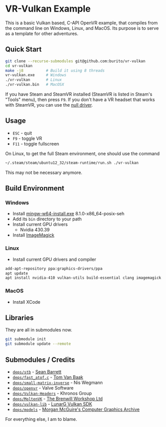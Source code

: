 # VR-Vulkan Example
This is a basic Vulkan based, C-API OpenVR example, that compiles from the command line on Windows, Linux, and MacOS. Its purpose is to serve as a template for other adventures.

## Quick Start
```bash
git clone --recurse-submodules git@github.com:burito/vr-vulkan
cd vr-vulkan
make -j8          # Build it using 8 threads
vr-vulkan.exe     # Windows
./vr-vulkan       # Linux
./vr-vulkan.bin   # MacOSX
```

If you have Steam and SteamVR installed (SteamVR is listed in Steam's "Tools" menu), then press `F9`. If you don't have a VR headset that works with SteamVR, you can use the [null driver](https://developer.valvesoftware.com/wiki/SteamVR/steamvr.vrsettings).

## Usage
 * `ESC` - quit
 * `F9` - toggle VR
 * `F11` - toggle fullscreen

On Linux, to get the full Steam environment, one should use the command
```bash
~/.steam/steam/ubuntu12_32/steam-runtime/run.sh ./vr-vulkan
```
This may not be necessary anymore.

## Build Environment
### Windows
* Install [mingw-w64-install.exe](http://sourceforge.net/projects/mingw-w64/files/) 8.1.0-x86_64-posix-seh
* Add its ```bin``` directory to your path
* Install current GPU drivers
	* Nvidia 430.39
* Install [ImageMagick](http://www.imagemagick.org/script/download.php#windows)

### Linux
* Install current GPU drivers and compiler
```bash
add-apt-repository ppa:graphics-drivers/ppa
apt update
apt install nvidia-410 vulkan-utils build-essential clang imagemagick
```

### MacOS
* Install XCode

## Libraries
They are all in submodules now.
```bash
git submodule init
git submodule update --remote
```

## Submodules / Credits
* [```deps/stb```](https://github.com/nothings/stb) - [Sean Barrett](http://nothings.org/)
* [```deps/fast_atof.c```](http://www.leapsecond.com/tools/fast_atof.c) - [Tom Van Baak](http://www.leapsecond.com/)
* [```deps/small-matrix-inverse```](https://github.com/niswegmann/small-matrix-inverse) - Nis Wegmann
* [```deps/openvr```](https://github.com/ValveSoftware/openvr) - Valve Software
* [```deps/Vulkan-Headers```](https://github.com/KhronosGroup/Vulkan-Headers) - Khronos Group
* [```deps/MoltenVK```](https://github.com/KhronosGroup/MoltenVK/) - [The Brenwill Workshop Ltd](http://brenwill.com/)
* [```deps/vulkan-lib```](https://github.com/burito/vulkan-lib) - [LunarG Vulkan SDK](https://www.lunarg.com/vulkan-sdk/)
* [```deps/models```](https://github.com/burito/models) - [Morgan McGuire's Computer Graphics Archive](https://casual-effects.com/data)

For everything else, I am to blame.